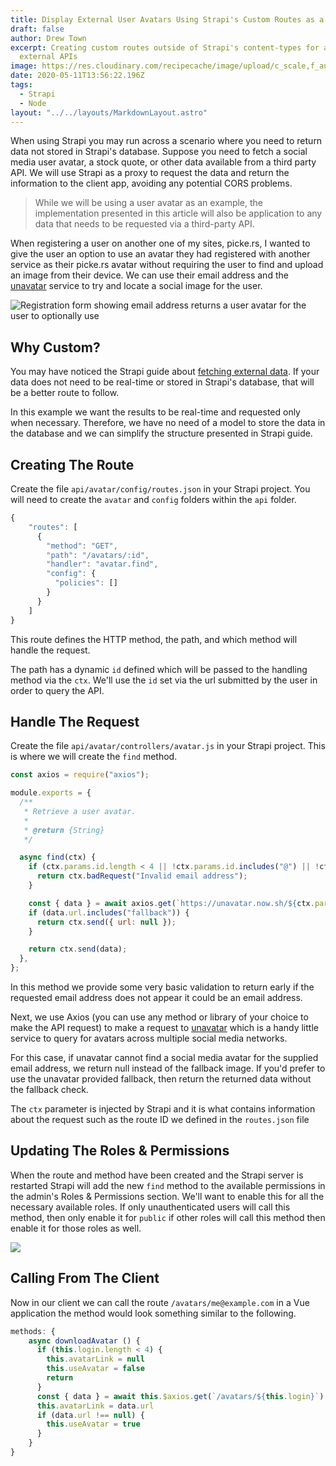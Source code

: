 ```yaml
---
title: Display External User Avatars Using Strapi's Custom Routes as a Proxy
draft: false
author: Drew Town
excerpt: Creating custom routes outside of Strapi's content-types for accessing
  external APIs
image: https://res.cloudinary.com/recipecache/image/upload/c_scale,f_auto,q_auto,w_800/v1588947285/drewtown.dev/DisplayExternalUserAvatarsUsingStrapisCustomRoutesAsAProxy.jpg
date: 2020-05-11T13:56:22.196Z
tags:
  - Strapi
  - Node
layout: "../../layouts/MarkdownLayout.astro"
---
```

When using Strapi you may run across a scenario where you need to return data not stored in Strapi's database. Suppose you need to fetch a social media user avatar, a stock quote, or other data available from a third party API. We will use Strapi as a proxy to request the data and return the information to the client app, avoiding any potential CORS problems.

> While we will be using a user avatar as an example, the implementation presented in this article will also be application to any data that needs to be requested via a third-party API.

When registering a user on another one of my sites, picke.rs, I wanted to give the user an option to use an avatar they had registered with another service as their picke.rs avatar without requiring the user to find and upload an image from their device. We can use their email address and the [unavatar](https://unavatar.now.sh/) service to try and locate a social image for the user.

![Registration form showing email address returns a user avatar for the user to optionally use](https://res.cloudinary.com/recipecache/image/upload/c_scale,f_auto,q_auto,w_800/v1588947314/drewtown.dev/RegistrationFormWithAvatarShown.png)

## Why Custom?

You may have noticed the Strapi guide about [fetching external data](https://strapi.io/documentation/3.0.0-beta.x/guides/external-data.html). If your data does not need to be real-time or stored in Strapi's database, that will be a better route to follow.

In this example we want the results to be real-time and requested only when necessary. Therefore, we have no need of a model to store the data in the database and we can simplify the structure presented in Strapi guide.

## Creating The Route

Create the file `api/avatar/config/routes.json` in your Strapi project. You will need to create the `avatar` and `config` folders within the `api` folder.

```javascript
{
    "routes": [
      {
        "method": "GET",
        "path": "/avatars/:id",
        "handler": "avatar.find",
        "config": {
          "policies": []
        }
      }
    ]
}
```

This route defines the HTTP method, the path, and which method will handle the request.

The path has a dynamic `id` defined which will be passed to the handling method via the `ctx`.  We'll use the `id` set via the url submitted by the user in order to query the API.

## Handle The Request

Create the file `api/avatar/controllers/avatar.js` in your Strapi project.  This is where we will create the `find` method.

```javascript
const axios = require("axios");

module.exports = {
  /**
   * Retrieve a user avatar.
   *
   * @return {String}
   */

  async find(ctx) {
    if (ctx.params.id.length < 4 || !ctx.params.id.includes("@") || !ctx.params.id.includes(".")) {
      return ctx.badRequest("Invalid email address");
    }

    const { data } = await axios.get(`https://unavatar.now.sh/${ctx.params.id}?json`);
    if (data.url.includes("fallback")) {
      return ctx.send({ url: null });
    }

    return ctx.send(data);
  },
};
```

In this method we provide some very basic validation to return early if the requested email address does not appear it could be an email address.

Next, we use Axios (you can use any method or library of your choice to make the API request) to make a request to [unavatar](https://unavatar.now.sh/) which is a handy little service to query for avatars across multiple social media networks.

For this case, if unavatar cannot find a social media avatar for the supplied email address, we return null instead of the fallback image.  If you'd prefer to use the unavatar provided fallback, then return the returned data without the fallback check.

The `ctx` parameter is injected by Strapi and it is what contains information about the request such as the route ID we defined in the `routes.json` file

## Updating The Roles & Permissions

When the route and method have been created and the Strapi server is restarted Strapi will add the new `find` method to the available permissions in the admin's Roles & Permissions section.  We'll want to enable this for all the necessary available roles.  If only unauthenticated users will call this method, then only enable it for `public` if other roles will call this method then enable it for those roles as well.

![](https://res.cloudinary.com/recipecache/image/upload/c_scale,f_auto,q_auto,w_800/v1588951576/drewtown.dev/AvatarPermissionEnabled.png)

## Calling From The Client

Now in our client we can call the route `/avatars/me@example.com` in a Vue application the method would look something similar to the following.

```javascript
methods: {    
    async downloadAvatar () {
      if (this.login.length < 4) {
        this.avatarLink = null
        this.useAvatar = false
        return
      }
      const { data } = await this.$axios.get(`/avatars/${this.login}`)
      this.avatarLink = data.url
      if (data.url !== null) {
        this.useAvatar = true
      }
    }
}
```